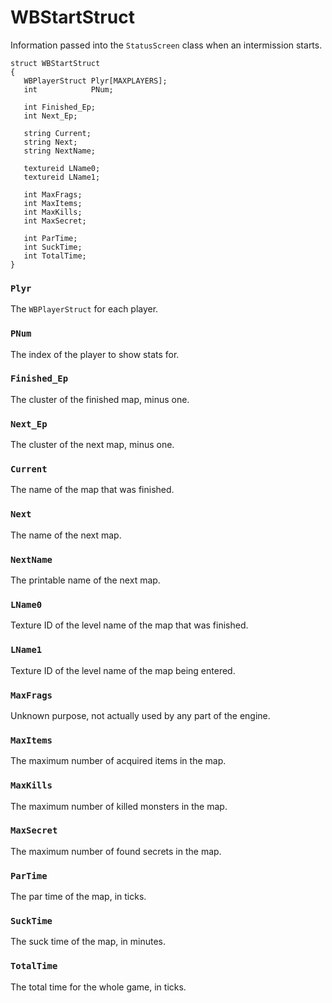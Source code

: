# WBStartStruct

Information passed into the `StatusScreen` class when an intermission starts.

```
struct WBStartStruct
{
   WBPlayerStruct Plyr[MAXPLAYERS];
   int            PNum;

   int Finished_Ep;
   int Next_Ep;

   string Current;
   string Next;
   string NextName;

   textureid LName0;
   textureid LName1;

   int MaxFrags;
   int MaxItems;
   int MaxKills;
   int MaxSecret;

   int ParTime;
   int SuckTime;
   int TotalTime;
}
```

### `Plyr`

The `WBPlayerStruct` for each player.

### `PNum`

The index of the player to show stats for.

### `Finished_Ep`

The cluster of the finished map, minus one.

### `Next_Ep`

The cluster of the next map, minus one.

### `Current`

The name of the map that was finished.

### `Next`

The name of the next map.

### `NextName`

The printable name of the next map.

### `LName0`

Texture ID of the level name of the map that was finished.

### `LName1`

Texture ID of the level name of the map being entered.

### `MaxFrags`

Unknown purpose, not actually used by any part of the engine.

### `MaxItems`

The maximum number of acquired items in the map.

### `MaxKills`

The maximum number of killed monsters in the map.

### `MaxSecret`

The maximum number of found secrets in the map.

### `ParTime`

The par time of the map, in ticks.

### `SuckTime`

The suck time of the map, in minutes.

### `TotalTime`

The total time for the whole game, in ticks.

<!-- EOF -->
